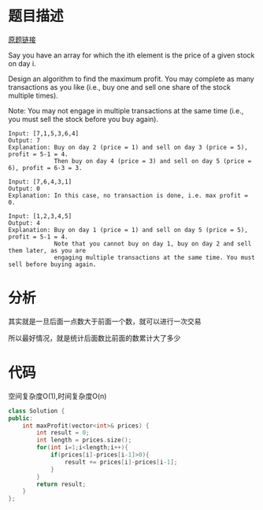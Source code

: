 # 题目描述

[原题链接](https://leetcode.com/problems/best-time-to-buy-and-sell-stock-ii/description/)

Say you have an array for which the ith element is the price of a given stock on day i.

Design an algorithm to find the maximum profit. You may complete as many transactions as you like (i.e., buy one and sell one share of the stock multiple times).

Note: You may not engage in multiple transactions at the same time (i.e., you must sell the stock before you buy again).
```
Input: [7,1,5,3,6,4]
Output: 7
Explanation: Buy on day 2 (price = 1) and sell on day 3 (price = 5), profit = 5-1 = 4.
             Then buy on day 4 (price = 3) and sell on day 5 (price = 6), profit = 6-3 = 3.

Input: [7,6,4,3,1]
Output: 0
Explanation: In this case, no transaction is done, i.e. max profit = 0.

Input: [1,2,3,4,5]
Output: 4
Explanation: Buy on day 1 (price = 1) and sell on day 5 (price = 5), profit = 5-1 = 4.
             Note that you cannot buy on day 1, buy on day 2 and sell them later, as you are
             engaging multiple transactions at the same time. You must sell before buying again.
```

<!--more-->

# 分析
其实就是一旦后面一点数大于前面一个数，就可以进行一次交易

所以最好情况，就是统计后面数比前面的数累计大了多少

# 代码
空间复杂度O(1),时间复杂度O(n)
```C++
class Solution {
public:
    int maxProfit(vector<int>& prices) {
        int result = 0;
        int length = prices.size();
        for(int i=1;i<length;i++){
            if(prices[i]-prices[i-1]>0){
                result += prices[i]-prices[i-1];
            }
        }
        return result;
    }
};
```
